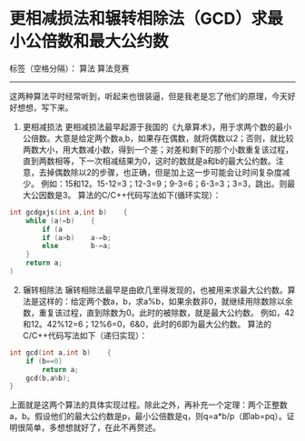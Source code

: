 ﻿# 更相减损法和辗转相除法（GCD）求最小公倍数和最大公约数

标签（空格分隔）： 算法 算法竞赛

---

这两种算法平时经常听到，听起来也很装逼，但是我老是忘了他们的原理，今天好好想想，写下来。

 1. 更相减损法
    更相减损法最早起源于我国的《九章算术》，用于求两个数的最小公倍数。大意是给定两个数a,b，如果存在偶数，就将偶数以2；否则，就比较两数大小，用大数减小数，得到一个差；对差和剩下的那个小数重复该过程，直到两数相等，下一次相减结果为0，这时的数就是a和b的最大公约数。注意，去掉偶数除以2的步骤，也正确，但是加上这一步可能会让时间复杂度减少。
例如：15和12。15-12=3；12-3=9；9-3=6；6-3=3；3=3，跳出。则最大公因数是3。
算法的C/C++代码写法如下(循环实现）：
```C++
int gcdgxjs(int a,int b)    {
    while (a!=b)    {
        if (a
        if (a>b)    a-=b;
        else        b-=a;
    }
    return a;
)
```
 2. 辗转相除法
    辗转相除法最早是由欧几里得发现的，也被用来求最大公约数。算法是这样的：给定两个数a，b，求a%b，如果余数非0，就继续用除数除以余数，重复该过程，直到除数为0。此时的被除数，就是最大公约数。
例如，42和12。42%12=6；12%6=0，6&0，此时的6即为最大公约数。
算法的C/C++代码写法如下（递归实现）：
```C++
int gcd(int a,int b)    {
    if (b==0)
        return a;
    gcd(b,a%b);
}
```

上面就是这两个算法的具体实现过程。除此之外，再补充一个定理：两个正整数a，b。假设他们的最大公约数是p，最小公倍数是q，则q=a*b/p（即ab=pq）。证明很简单，多想想就好了，在此不再赘述。

